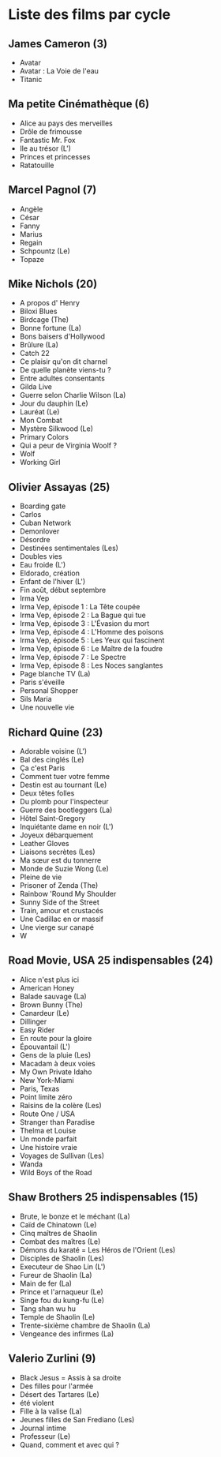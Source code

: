# Liste des films par cycle

## James Cameron (3)

  * Avatar  
  * Avatar : La Voie de l'eau  
  * Titanic

## Ma petite Cinémathèque (6)

  * Alice au pays des merveilles  
  * Drôle de frimousse  
  * Fantastic Mr. Fox  
  * Ile au trésor (L')  
  * Princes et princesses  
  * Ratatouille

## Marcel Pagnol (7)

  * Angèle  
  * César  
  * Fanny  
  * Marius  
  * Regain  
  * Schpountz (Le)  
  * Topaze

## Mike Nichols (20)

  * A propos d' Henry  
  * Biloxi Blues  
  * Birdcage (The)  
  * Bonne fortune (La)  
  * Bons baisers d'Hollywood  
  * Brûlure (La)  
  * Catch 22  
  * Ce plaisir qu'on dit charnel  
  * De quelle planète viens-tu ?  
  * Entre adultes consentants  
  * Gilda Live  
  * Guerre selon Charlie Wilson (La)  
  * Jour du dauphin (Le)  
  * Lauréat (Le)  
  * Mon Combat  
  * Mystère Silkwood (Le)  
  * Primary Colors  
  * Qui a peur de Virginia Woolf ?  
  * Wolf  
  * Working Girl

## Olivier Assayas (25)

  * Boarding gate  
  * Carlos  
  * Cuban Network  
  * Demonlover  
  * Désordre  
  * Destinées sentimentales (Les)  
  * Doubles vies  
  * Eau froide (L')  
  * Eldorado, création  
  * Enfant de l'hiver (L')  
  * Fin août, début septembre  
  * Irma Vep  
  * Irma Vep, épisode 1 : La Tête coupée  
  * Irma Vep, épisode 2 : La Bague qui tue  
  * Irma Vep, épisode 3 : L'Évasion du mort  
  * Irma Vep, épisode 4 : L'Homme des poisons  
  * Irma Vep, épisode 5 : Les Yeux qui fascinent  
  * Irma Vep, épisode 6 : Le Maître de la foudre  
  * Irma Vep, épisode 7 : Le Spectre  
  * Irma Vep, épisode 8 : Les Noces sanglantes  
  * Page blanche TV (La)  
  * Paris s'éveille  
  * Personal Shopper  
  * Sils Maria  
  * Une nouvelle vie

## Richard Quine (23)

  * Adorable voisine (L')  
  * Bal des cinglés (Le)  
  * Ça c'est Paris  
  * Comment tuer votre femme  
  * Destin est au tournant (Le)  
  * Deux têtes folles  
  * Du plomb pour l'inspecteur  
  * Guerre des bootleggers (La)  
  * Hôtel Saint-Gregory  
  * Inquiétante dame en noir (L')  
  * Joyeux débarquement  
  * Leather Gloves  
  * Liaisons secrètes (Les)  
  * Ma sœur est du tonnerre  
  * Monde de Suzie Wong (Le)  
  * Pleine de vie  
  * Prisoner of Zenda (The)  
  * Rainbow 'Round My Shoulder  
  * Sunny Side of the Street  
  * Train, amour et crustacés  
  * Une Cadillac en or massif  
  * Une vierge sur canapé  
  * W

## Road Movie, USA 25 indispensables (24)

  * Alice n'est plus ici  
  * American Honey  
  * Balade sauvage (La)  
  * Brown Bunny (The)  
  * Canardeur (Le)  
  * Dillinger  
  * Easy Rider  
  * En route pour la gloire  
  * Épouvantail (L')  
  * Gens de la pluie (Les)  
  * Macadam à deux voies  
  * My Own Private Idaho  
  * New York-Miami  
  * Paris, Texas  
  * Point limite zéro  
  * Raisins de la colère (Les)  
  * Route One / USA  
  * Stranger than Paradise  
  * Thelma et Louise  
  * Un monde parfait  
  * Une histoire vraie  
  * Voyages de Sullivan (Les)  
  * Wanda  
  * Wild Boys of the Road

## Shaw Brothers 25 indispensables (15)

  * Brute, le bonze et le méchant (La)  
  * Caïd de Chinatown (Le)  
  * Cinq maîtres de Shaolin  
  * Combat des maîtres (Le)  
  * Démons du karaté = Les Héros de l'Orient (Les)  
  * Disciples de Shaolin (Les)  
  * Executeur de Shao Lin (L')  
  * Fureur de Shaolin (La)  
  * Main de fer (La)  
  * Prince et l'arnaqueur (Le)  
  * Singe fou du kung-fu (Le)  
  * Tang shan wu hu  
  * Temple de Shaolin (Le)  
  * Trente-sixième chambre de Shaolin (La)  
  * Vengeance des infirmes (La)

## Valerio Zurlini (9)

  * Black Jesus = Assis à sa droite  
  * Des filles pour l'armée  
  * Désert des Tartares (Le)  
  * été violent  
  * Fille à la valise (La)  
  * Jeunes filles de San Frediano (Les)  
  * Journal intime  
  * Professeur (Le)  
  * Quand, comment et avec qui ?  
